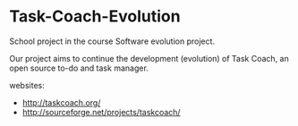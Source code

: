 Task-Coach-Evolution
====================

School project in the course Software evolution project.


Our project aims to continue the development (evolution) of Task Coach, an open source to-do and task manager.

websites: 
* http://taskcoach.org/
* http://sourceforge.net/projects/taskcoach/





